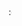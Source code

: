 <marquee>
    :construction: Work in Progress! :construction:
<marquee>

<div align="center">
<img alt="Prettier"
  src="https://raw.githubusercontent.com/prettier/prettier-logo/master/images/prettier-icon-light.png">
<img alt="Bash" height="180" hspace="25" vspace="15"
  src="https://upload.wikimedia.org/wikipedia/commons/8/82/Gnu-bash-logo.svg">
</div>

<h2 align="center">Prettier Shell Plugin</h2>

## WORK IN PROGRESS

Please note that this plugin is currently in alpha stage and still under active development. I encourage everyone to try it and give feedback, but I don't recommend it for production use yet.

## Intro

Prettier is an opinionated code formatter. It enforces a consistent style by parsing your code and re-printing it with its own rules that take the maximum line length into account, wrapping code when necessary.

This plugin adds support for Shell scripts to Prettier.

## Install

```sh
yarn add --dev prettier prettier-plugin-sh
# or
npm install --save-dev prettier prettier-plugin-sh
```

## Use

```bash
yarn prettier path/to/file.sh --write
# or
npx prettier path/to/file.sh --write
```

## Contributing

To test it out on a Shell script:

- Clone this repository.
- Run `yarn`.
- Create a file called `test.sh`.
- Run `yarn prettier test.sh` to check the output.
